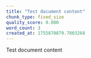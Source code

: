 ```yaml
---
title: "Test document content"
chunk_type: fixed_size
quality_score: 0.000
word_count: 3
created_at: 1755870879.7803268
---
```


Test document content